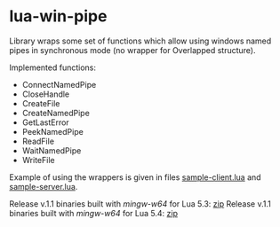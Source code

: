 # lua-win-pipe
Library wraps some set of functions which allow using windows named pipes
in synchronous mode (no wrapper for Overlapped structure).

Implemented functions:
- ConnectNamedPipe
- CloseHandle
- CreateFile
- CreateNamedPipe
- GetLastError
- PeekNamedPipe
- ReadFile
- WaitNamedPipe
- WriteFile

Example of using the wrappers is given in files
[sample-client.lua][sample-client] and [sample-server.lua][sample-server].

Release v.1.1 binaries built with _mingw-w64_ for Lua 5.3: [zip][binary-lua53]
Release v.1.1 binaries built with _mingw-w64_ for Lua 5.4: [zip][binary-lua54]

[sample-client]: sample-client.lua
[sample-server]: sample-server.lua
[binary-lua53]:https://github.com/dsabdrashitov/lua-win-pipe/releases/download/v.1.1/lua-win-pipe-v_1_1-lua53-win64.zip
[binary-lua54]:https://github.com/dsabdrashitov/lua-win-pipe/releases/download/v.1.1/lua-win-pipe-v_1_1-lua54-win64.zip